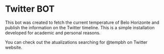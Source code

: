 # Twitter BOT
This bot was created to fetch the current temperature of Belo Horizonte and publish the information on the Twitter timeline. This is a simple installation developed for academic and personal reasons.

 You can check out the atualizations searching for @tempbh on Twitter website.
